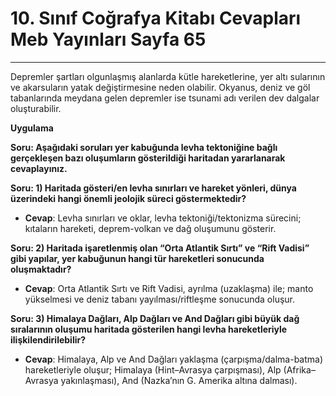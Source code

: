 # 10. Sınıf Coğrafya Kitabı Cevapları Meb Yayınları Sayfa 65

---

Depremler şartları olgunlaşmış alanlarda kütle hareketlerine, yer altı sularının ve akarsuların yatak değiştirmesine neden olabilir. Okyanus, deniz ve göl tabanlarında meydana gelen depremler ise tsunami adı verilen dev dalgalar oluşturabilir.

**Uygulama**

**Soru: Aşağıdaki soruları yer kabuğunda levha tektoniğine bağlı gerçekleşen bazı oluşumların gösterildiği haritadan yararlanarak cevaplayınız.**

**Soru: 1) Haritada gösteri/en levha sınırları ve hareket yönleri, dünya üzerindeki hangi önemli jeolojik süreci göstermektedir?**

-   **Cevap**: Levha sınırları ve oklar, levha tektoniği/tektonizma sürecini; kıtaların hareketi, deprem-volkan ve dağ oluşumunu gösterir.

**Soru: 2) Haritada işaretlenmiş olan “Orta Atlantik Sırtı” ve “Rift Vadisi” gibi yapılar, yer kabuğunun hangi tür hareketleri sonucunda oluşmaktadır?**

-   **Cevap**: Orta Atlantik Sırtı ve Rift Vadisi, ayrılma (uzaklaşma) ile; manto yükselmesi ve deniz tabanı yayılması/riftleşme sonucunda oluşur.

**Soru: 3) Himalaya Dağları, Alp Dağları ve And Dağları gibi büyük dağ sıralarının oluşumu haritada gösterilen hangi levha hareketleriyle ilişkilendirilebilir?**

-   **Cevap**: Himalaya, Alp ve And Dağları yaklaşma (çarpışma/dalma-batma) hareketleriyle oluşur; Himalaya (Hint–Avrasya çarpışması), Alp (Afrika–Avrasya yakınlaşması), And (Nazka’nın G. Amerika altına dalması).